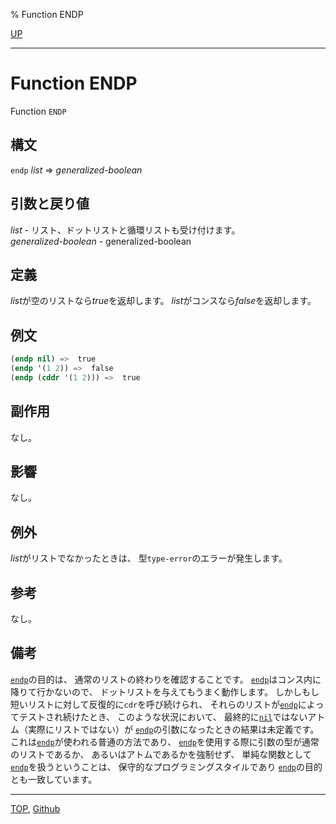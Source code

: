 % Function ENDP

[UP](14.2.html)  

---

# Function ENDP


Function `ENDP`


## 構文

`endp` *list* => *generalized-boolean*


## 引数と戻り値

*list* - リスト、ドットリストと循環リストも受け付けます。  
*generalized-boolean* - generalized-boolean


## 定義

*list*が空のリストなら*true*を返却します。
*list*がコンスなら*false*を返却します。


## 例文

```lisp
(endp nil) =>  true
(endp '(1 2)) =>  false
(endp (cddr '(1 2))) =>  true
```


## 副作用

なし。


## 影響

なし。


## 例外

*list*がリストでなかったときは、
型`type-error`のエラーが発生します。


## 参考

なし。


## 備考

[`endp`](14.2.endp.html)の目的は、
通常のリストの終わりを確認することです。
[`endp`](14.2.endp.html)はコンス内に降りて行かないので、
ドットリストを与えてもうまく動作します。
しかしもし短いリストに対して反復的に`cdr`を呼び続けられ、
それらのリストが[`endp`](14.2.endp.html)によってテストされ続けたとき、
このような状況において、
最終的に[`nil`](5.3.nil-variable.html)ではないアトム（実際にリストではない）が
[`endp`](14.2.endp.html)の引数になったときの結果は未定義です。
これは[`endp`](14.2.endp.html)が使われる普通の方法であり、
[`endp`](14.2.endp.html)を使用する際に引数の型が通常のリストであるか、
あるいはアトムであるかを強制せず、
単純な関数として[`endp`](14.2.endp.html)を扱うということは、
保守的なプログラミングスタイルであり
[`endp`](14.2.endp.html)の目的とも一致しています。


---
[TOP](index.html),  [Github](https://github.com/nptcl/npt-japanese)

